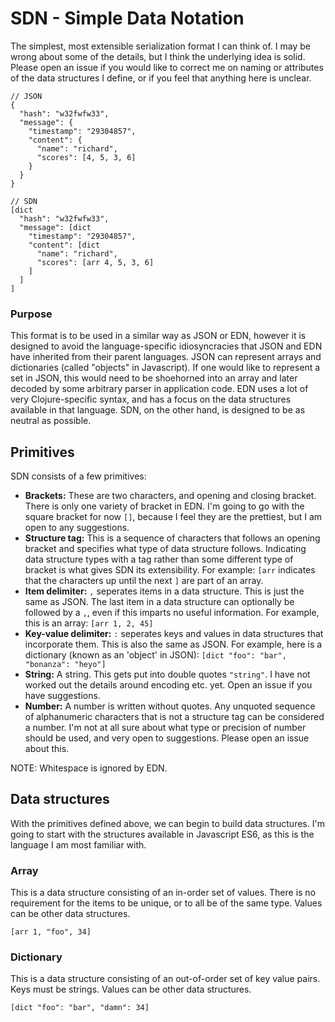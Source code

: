 # SDN - Simple Data Notation
The simplest, most extensible serialization format I can think of. I may be wrong about some of the details, but I think the underlying idea is solid. Please open an issue if you would like to correct me on naming or attributes of the data structures I define, or if you feel that anything here is unclear.

```
// JSON
{
  "hash": "w32fwfw33",
  "message": {
    "timestamp": "29304857",
    "content": {
      "name": "richard",
      "scores": [4, 5, 3, 6]
    }
  }
}

// SDN
[dict
  "hash": "w32fwfw33",
  "message": [dict
    "timestamp": "29304857",
    "content": [dict
      "name": "richard",
      "scores": [arr 4, 5, 3, 6]
    ]
  ]
]
```

### Purpose
This format is to be used in a similar way as JSON or EDN, however it is designed to avoid the language-specific idiosyncracies that JSON and EDN have inherited from their parent languages. JSON can represent arrays and dictionaries (called "objects" in Javascript). If one would like to represent a set in JSON, this would need to be shoehorned into an array and later decoded by some arbitrary parser in application code. EDN uses a lot of very Clojure-specific syntax, and has a focus on the data structures available in that language. SDN, on the other hand, is designed to be as neutral as possible.

## Primitives
SDN consists of a few primitives:
- **Brackets:** These are two characters, and opening and closing bracket. There is only one variety of bracket in EDN. I'm going to go with the square bracket for now `[]`, because I feel they are the prettiest, but I am open to any suggestions.
- **Structure tag:** This is a sequence of characters that follows an opening bracket and specifies what type of data structure follows. Indicating data structure types with a tag rather than some different type of bracket is what gives SDN its extensibility. For example: `[arr` indicates that the characters up until the next `]` are part of an array.
- **Item delimiter:** `,` seperates items in a data structure. This is just the same as JSON. The last item in a data structure can optionally be followed by a `,`, even if this imparts no useful information. For example, this is an array: `[arr 1, 2, 45]`
- **Key-value delimiter:** `:` seperates keys and values in data structures that incorporate them. This is also the same as JSON. For example, here is a dictionary (known as an 'object' in JSON): `[dict "foo": "bar", "bonanza": "heyo"]`
- **String:** A string. This gets put into double quotes `"string"`. I have not worked out the details around encoding etc. yet. Open an issue if you have suggestions.
- **Number:** A number is written without quotes. Any unquoted sequence of alphanumeric characters that is not a structure tag can be considered a number. I'm not at all sure about what type or precision of number should be used, and very open to suggestions. Please open an issue about this.

NOTE: Whitespace is ignored by EDN.

## Data structures
With the primitives defined above, we can begin to build data structures. I'm going to start with the structures available in Javascript ES6, as this is the language I am most familiar with.

### Array
This is a data structure consisting of an in-order set of values. There is no requirement for the items to be unique, or to all be of the same type. Values can be other data structures.

`[arr 1, "foo", 34]`

### Dictionary
This is a data structure consisting of an out-of-order set of key value pairs. Keys must be strings. Values can be other data structures.

`[dict "foo": "bar", "damn": 34]`
